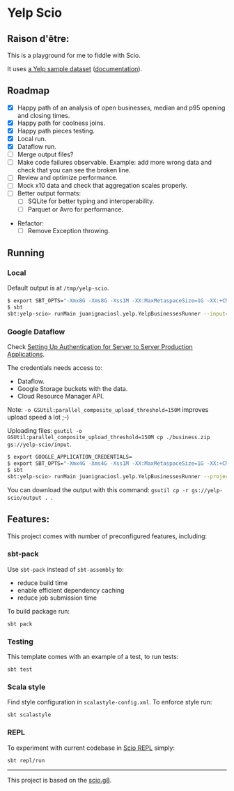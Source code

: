 # Yelp Scio

## Raison d'être:

This is a playground for me to fiddle with Scio.

It uses [a Yelp sample dataset](https://www.yelp.com/dataset/) ([documentation](https://www.yelp.com/dataset/documentation/main)).

## Roadmap

- [X] Happy path of an analysis of open businesses, median and p95 opening and closing times.
- [X] Happy path for coolness joins.
- [X] Happy path pieces testing.
- [X] Local run.
- [X] Dataflow run.
- [ ] Merge output files?
- [ ] Make code failures observable. Example: add more wrong data and check that you can see the broken line.
- [ ] Review and optimize performance.
- [ ] Mock x10 data and check that aggregation scales properly.
- [ ] Better output formats:
  - [ ] SQLite for better typing and interoperability.
  - [ ] Parquet or Avro for performance.
- Refactor:
  - [ ] Remove Exception throwing.

## Running

### Local

Default output is at `/tmp/yelp-scio`.

```bash
$ export SBT_OPTS="-Xmx8G -Xms8G -Xss1M -XX:MaxMetaspaceSize=1G -XX:+CMSClassUnloadingEnabled -XX:ReservedCodeCacheSize=128m"
$ sbt
sbt:yelp-scio> runMain juanignaciosl.yelp.YelpBusinessesRunner --input=<path-to-yelp-data-dir> --output=<output-path-such-as-/tmp/yelp-scio-run>
```

### Google Dataflow

Check [Setting Up Authentication for Server to Server Production Applications](https://developers.google.com/accounts/docs/application-default-credentials).

The credentials needs access to:
- Dataflow.
- Google Storage buckets with the data.
- Cloud Resource Manager API.

Note: `-o GSUtil:parallel_composite_upload_threshold=150M` improves upload speed a lot ;-)

Uploading files: `gsutil -o GSUtil:parallel_composite_upload_threshold=150M cp ./business.zip gs://yelp-scio/input`.

```bash
$ export GOOGLE_APPLICATION_CREDENTIALS=
$ export SBT_OPTS="-Xmx4G -Xms4G -Xss1M -XX:MaxMetaspaceSize=1G -XX:+CMSClassUnloadingEnabled -XX:ReservedCodeCacheSize=128m"
$ sbt
sbt:yelp-scio> runMain juanignaciosl.yelp.YelpBusinessesRunner --project=yelp-scio --zone=us-east1-b --runner=DataflowRunner --input=gs://yelp-scio/input --output=gs://yelp-scio/output
```

You can download the output with this command: `gsutil cp -r gs://yelp-scio/output . `.

## Features:

This project comes with number of preconfigured features, including:

### sbt-pack

Use `sbt-pack` instead of `sbt-assembly` to:
 * reduce build time
 * enable efficient dependency caching
 * reduce job submission time

To build package run:

```
sbt pack
```

### Testing

This template comes with an example of a test, to run tests:

```
sbt test
```

### Scala style

Find style configuration in `scalastyle-config.xml`. To enforce style run:

```
sbt scalastyle
```

### REPL

To experiment with current codebase in [Scio REPL](https://github.com/spotify/scio/wiki/Scio-REPL)
simply:

```
sbt repl/run
```

---

This project is based on the [scio.g8](https://github.com/spotify/scio.g8).
